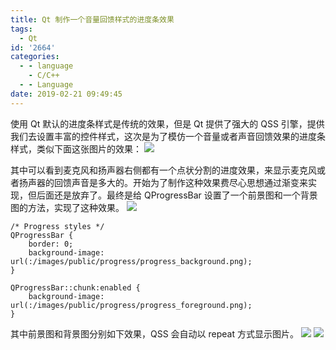 ```yaml
---
title: Qt 制作一个音量回馈样式的进度条效果
tags:
  - Qt
id: '2664'
categories:
  - - language
    - C/C++
  - - Language
date: 2019-02-21 09:49:45
---
```


使用 Qt 默认的进度条样式是传统的效果，但是 Qt 提供了强大的 QSS 引擎，提供我们去设置丰富的控件样式，这次是为了模仿一个音量或者声音回馈效果的进度条样式，类似下面这张图片的效果： [![](https://www.mycode.net.cn/wp-content/uploads/2019/02/rtaimage-eid-ka438000000tzkx-feoid-00n00000008rk2n-refid-0em380000001qi1.png)](https://www.mycode.net.cn/wp-content/uploads/2019/02/rtaimage-eid-ka438000000tzkx-feoid-00n00000008rk2n-refid-0em380000001qi1.png)
<!-- more -->
其中可以看到麦克风和扬声器右侧都有一个点状分割的进度效果，来显示麦克风或者扬声器的回馈声音是多大的。开始为了制作这种效果费尽心思想通过渐变来实现，但后面还是放弃了。最终是给 QProgressBar 设置了一个前景图和一个背景图的方法，实现了这种效果。 [![](https://www.mycode.net.cn/wp-content/uploads/2019/02/2019-02-20_12-51-48.png)](https://www.mycode.net.cn/wp-content/uploads/2019/02/2019-02-20_12-51-48.png)

```
/* Progress styles */
QProgressBar {
    border: 0;
    background-image: url(:/images/public/progress/progress_background.png);
}

QProgressBar::chunk:enabled {
    background-image: url(:/images/public/progress/progress_foreground.png);
}
```

其中前景图和背景图分别如下效果，QSS 会自动以 repeat 方式显示图片。 [![](https://www.mycode.net.cn/wp-content/uploads/2019/02/progress_background.png)](https://www.mycode.net.cn/wp-content/uploads/2019/02/progress_background.png) [![](https://www.mycode.net.cn/wp-content/uploads/2019/02/progress_foreground.png)](https://www.mycode.net.cn/wp-content/uploads/2019/02/progress_foreground.png)